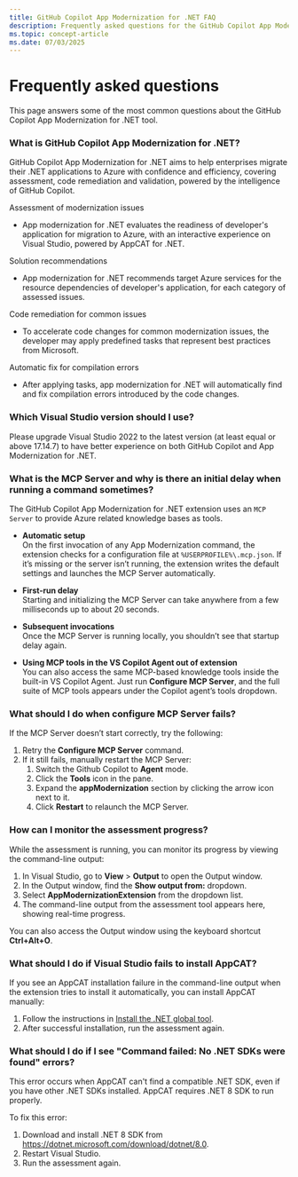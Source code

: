 ```yaml
---
title: GitHub Copilot App Modernization for .NET FAQ
description: Frequently asked questions for the GitHub Copilot App Modernization for .NET
ms.topic: concept-article
ms.date: 07/03/2025
---
```


# Frequently asked questions

This page answers some of the most common questions about the GitHub Copilot App Modernization for .NET tool.

### What is GitHub Copilot App Modernization for .NET?

GitHub Copilot App Modernization for .NET aims to help enterprises migrate their .NET applications to Azure with confidence and efficiency, covering assessment, code remediation and validation, powered by the intelligence of GitHub Copilot.
 
Assessment of modernization issues
- App modernization for .NET evaluates the readiness of developer's application for migration to Azure, with an interactive experience on Visual Studio, powered by AppCAT for .NET.
 
Solution recommendations
- App modernization for .NET recommends target Azure services for the resource dependencies of developer's application, for each category of assessed issues.
 
Code remediation for common issues
- To accelerate code changes for common modernization issues, the developer may apply predefined tasks that represent best practices from Microsoft.
 
Automatic fix for compilation errors
- After applying tasks, app modernization for .NET will automatically find and fix compilation errors introduced by the code changes.

### Which Visual Studio version should I use?

Please upgrade Visual Studio 2022 to the latest version (at least equal or above 17.14.7) to have better experience on both GitHub Copilot and App Modernization for .NET.

### What is the MCP Server and why is there an initial delay when running a command sometimes?

The GitHub Copilot App Modernization for .NET extension uses an `MCP Server` to provide Azure related knowledge bases as tools.

- **Automatic setup**  
  On the first invocation of any App Modernization command, the extension checks for a configuration file at `%USERPROFILE%\.mcp.json`. If it’s missing or the server isn’t running, the extension writes the default settings and launches the MCP Server automatically.

- **First-run delay**  
  Starting and initializing the MCP Server can take anywhere from a few milliseconds up to about 20 seconds.

- **Subsequent invocations**  
  Once the MCP Server is running locally, you shouldn’t see that startup delay again.

- **Using MCP tools in the VS Copilot Agent out of extension**  
  You can also access the same MCP-based knowledge tools inside the built-in VS Copilot Agent. Just run **Configure MCP Server**, and the full suite of MCP tools appears under the Copilot agent’s tools dropdown.

### What should I do when configure MCP Server fails?

If the MCP Server doesn’t start correctly, try the following:

1. Retry the **Configure MCP Server** command.  
2. If it still fails, manually restart the MCP Server:
   1. Switch the Github Copilot to **Agent** mode.  
   1. Click the **Tools** icon in the pane.  
   1. Expand the **appModernization** section by clicking the arrow icon next to it.  
   1. Click **Restart** to relaunch the MCP Server.
 
### How can I monitor the assessment progress?

While the assessment is running, you can monitor its progress by viewing the command-line output:

1. In Visual Studio, go to **View** > **Output** to open the Output window.
1. In the Output window, find the **Show output from:** dropdown.
1. Select **AppModernizationExtension** from the dropdown list.
1. The command-line output from the assessment tool appears here, showing real-time progress.

You can also access the Output window using the keyboard shortcut **Ctrl+Alt+O**.

### What should I do if Visual Studio fails to install AppCAT?

If you see an AppCAT installation failure in the command-line output when the extension tries to install it automatically, you can install AppCAT manually:

1. Follow the instructions in [Install the .NET global tool](/dotnet/azure/migration/appcat/install#install-the-net-global-tool).
1. After successful installation, run the assessment again.

### What should I do if I see "Command failed: No .NET SDKs were found" errors?

This error occurs when AppCAT can't find a compatible .NET SDK, even if you have other .NET SDKs installed. AppCAT requires .NET 8 SDK to run properly.

To fix this error:

1. Download and install .NET 8 SDK from <https://dotnet.microsoft.com/download/dotnet/8.0>.
1. Restart Visual Studio.
1. Run the assessment again.

